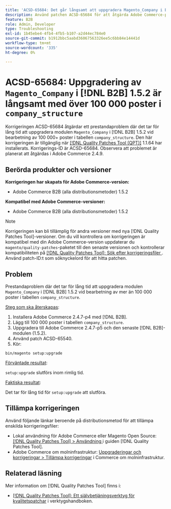```yaml
---
title: 'ACSD-65684: Det går långsamt att uppgradera Magento_Company i B2B 1.5.2 med över 100 000 poster i company_structure'
description: Använd patchen ACSD-65684 för att åtgärda Adobe Commerce-problemet där det tar för lång tid att uppgradera Magento_Company-modulen i B2B 1.5.2 på grund av att ett stort antal poster bearbetas (~100 000+) i tabellen company_structure.
feature: B2B
role: Admin, Developer
type: Troubleshooting
exl-id: 1b45ebe4-4fb4-4fb5-b107-a2d44ec784e0
source-git-commit: b1912bbc5aabd36067563326ee5c6bb84e14441d
workflow-type: tm+mt
source-wordcount: '335'
ht-degree: 0%

---
```


# ACSD-65684: Uppgradering av `Magento_Company` i [!DNL B2B] 1.5.2 är långsamt med över 100 000 poster i `company_structure`

Korrigeringen ACSD-65684 åtgärdar ett prestandaproblem där det tar för lång tid att uppgradera modulen `Magento_Company` i [!DNL B2B] 1.5.2 vid bearbetning av 100 000+ poster i tabellen `company_structure`. Den här korrigeringen är tillgänglig när [[!DNL Quality Patches Tool (QPT)]](/help/tools/quality-patches-tool/quality-patches-tool-to-self-serve-quality-patches.md) 1.1.64 har installerats. Korrigerings-ID är ACSD-65684. Observera att problemet är planerat att åtgärdas i Adobe Commerce 2.4.9.

## Berörda produkter och versioner

**Korrigeringen har skapats för Adobe Commerce-version:**

* Adobe Commerce B2B (alla distributionsmetoder) 1.5.2

**Kompatibel med Adobe Commerce-versioner:**

* Adobe Commerce B2B (alla distributionsmetoder) 1.5.2

>[!NOTE]
>
>Korrigeringen kan bli tillämplig för andra versioner med nya [!DNL Quality Patches Tool]-versioner. Om du vill kontrollera om korrigeringen är kompatibel med din Adobe Commerce-version uppdaterar du `magento/quality-patches`-paketet till den senaste versionen och kontrollerar kompatibiliteten på [[!DNL Quality Patches Tool]: Sök efter korrigeringsfiler ](https://experienceleague.adobe.com/tools/commerce-quality-patches/index.html). Använd patch-ID:t som söknyckelord för att hitta patchen.

## Problem

Prestandaproblem där det tar för lång tid att uppgradera modulen `Magento_Company` i [!DNL B2B] 1.5.2 vid bearbetning av mer än 100 000 poster i tabellen `company_structure`.

<u>Steg som ska återskapas</u>:

1. Installera Adobe Commerce 2.4.7-p4 med [!DNL B2B].
1. Lägg till 100 000 poster i tabellen `company_structure`.
1. Uppgradera till Adobe Commerce 2.4.7-p5 och den senaste [!DNL B2B]-modulen (1.5.2).
1. Använd patch ACSD-65540.
1. Kör:

```
bin/magento setup:upgrade
```

<u>Förväntade resultat</u>:

`setup:upgrade` slutförs inom rimlig tid.

<u>Faktiska resultat</u>:

Det tar för lång tid för `setup:upgrade` att slutföra.

## Tillämpa korrigeringen

Använd följande länkar beroende på distributionsmetod för att tillämpa enskilda korrigeringsfiler:

* Lokal användning för Adobe Commerce eller Magento Open Source: [[!DNL Quality Patches Tool] > Användning ](/help/tools/quality-patches-tool/usage.md) i guiden [!DNL Quality Patches Tool].
* Adobe Commerce om molninfrastruktur: [Uppgraderingar och korrigeringar > Tillämpa korrigeringar](https://experienceleague.adobe.com/docs/commerce-cloud-service/user-guide/develop/upgrade/apply-patches.html) i Commerce om molninfrastruktur.

## Relaterad läsning

Mer information om [!DNL Quality Patches Tool] finns i:

* [[!DNL Quality Patches Tool]: Ett självbetjäningsverktyg för kvalitetspatchar](/help/tools/quality-patches-tool/quality-patches-tool-to-self-serve-quality-patches.md) i verktygshandboken.
